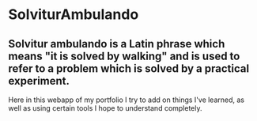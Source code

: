 # SolviturAmbulando

## Solvitur ambulando is a Latin phrase which means "it is solved by walking" and is used to refer to a problem which is solved by a practical experiment.

Here in this webapp of my portfolio I try to add on things I've learned, as well as using certain tools I hope to understand completely.
